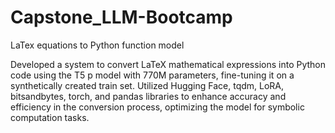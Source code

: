 # Capstone_LLM-Bootcamp
LaTex equations to Python function model

Developed a system to convert LaTeX mathematical expressions into Python code using the T5 p model with 770M parameters, fine-tuning it on a synthetically created train set. Utilized Hugging Face, tqdm, LoRA, bitsandbytes, torch, and pandas libraries to enhance accuracy and efficiency in the conversion process, optimizing the model for symbolic computation tasks.
